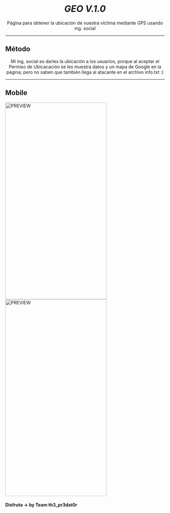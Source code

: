 <h1 align="center"> <i> GEO V.1.0 </i> </h1>
<p align="center">Página para obtener la ubicación de vuestra víctima mediante GPS usando ing. social </p><hr>

## Método
<p align="center">Mi ing. social es darles la ubicación a los usuarios, porque al aceptar el Permiso de Ubicacación se les muestra datos y un mapa de Google en la página; pero no saben que también llega al atacante en el archivo info.txt :)</p>
<hr><h2 align="left"> Mobile </h2>
<img src="https://i.ibb.co/CHpj20c/geo.jpg" alt="PREVIEW" align="center" width="320px" height="620px">

<img src="https://i.ibb.co/nb7s8jN/mobile.jpg" alt="PREVIEW" align="center" width="320px" height="620px">



#### Disfruta -> by Team th3_pr3dat0r
